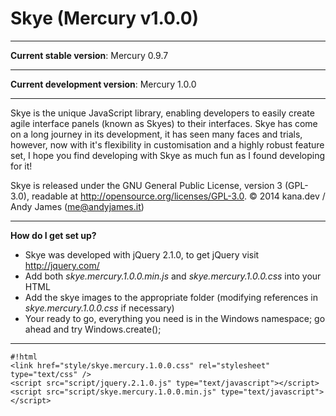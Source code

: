 Skye (Mercury v1.0.0)
=====================
- - -
**Current stable version**: Mercury 0.9.7
- - -
**Current development version**: Mercury 1.0.0
- - -

Skye is the unique JavaScript library, enabling developers to easily create agile interface panels (known as Skyes) to their interfaces. Skye has come on a long journey in its development, it has seen many faces and trials, however, now with it's flexibility in customisation and a highly robust feature set, I hope you find developing with Skye as much fun as I found developing for it!

Skye is released under the GNU General Public License, version 3 (GPL-3.0), readable at http://opensource.org/licenses/GPL-3.0.
© 2014 kana.dev / Andy James (me@andyjames.it)

- - -
**How do I get set up?**

* Skye was developed with jQuery 2.1.0, to get jQuery visit http://jquery.com/
* Add both *skye.mercury.1.0.0.min.js* and *skye.mercury.1.0.0.css* into your HTML
* Add the skye images to the appropriate folder (modifying references in *skye.mercury.1.0.0.css* if necessary)
* Your ready to go, everything you need is in the Windows namespace; go ahead and try Windows.create();

- - -

```
#!html
<link href="style/skye.mercury.1.0.0.css" rel="stylesheet" type="text/css" />
<script src="script/jquery.2.1.0.js" type="text/javascript"></script>
<script src="script/skye.mercury.1.0.0.min.js" type="text/javascript"></script>
```